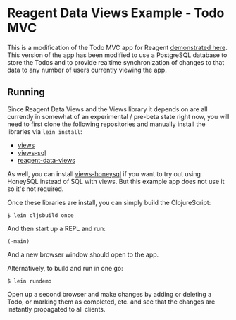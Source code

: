 # Reagent Data Views Example - Todo MVC

This is a modification of the Todo MVC app for Reagent [demonstrated here][1].
This version of the app has been modified to use a PostgreSQL database
to store the Todos and to provide realtime synchronization of changes 
to that data to any number of users currently viewing the app.

[1]: http://reagent-project.github.io/

## Running

Since Reagent Data Views and the Views library it depends on are all
currently in somewhat of an experimental / pre-beta state right now,
you will need to first clone the following repositories and manually
install the libraries via `lein install`:

* [views](https://github.com/gered/views)
* [views-sql](https://github.com/gered/views-sql)
* [reagent-data-views](https://github.com/gered/reagent-data-views)

As well, you can install [views-honeysql](https://github.com/gered/views-honeysql)
if you want to try out using HoneySQL instead of SQL with views. But
this example app does not use it so it's not required.

Once these libraries are install, you can simply build the ClojureScript:

    $ lein cljsbuild once

And then start up a REPL and run:

    (-main)

And a new browser window should open to the app.

Alternatively, to build and run in one go:

    $ lein rundemo

Open up a second browser and make changes by adding or deleting a Todo,
or marking them as completed, etc. and see that the changes are
instantly propagated to all clients.
